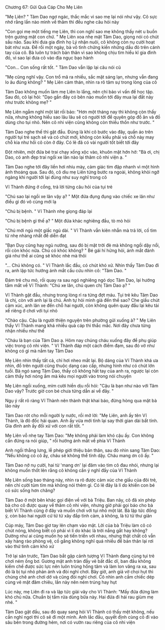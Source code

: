 




Chương 67: Gửi Quà Cáp Cho Mẹ Liên

"Mẹ Liên? " Tâm Dao ngơ ngác, thắc mắc vì sao mẹ lại nói như vậy. Cô sực nhớ rằng lần nào mình về thăm thì đều nghe câu hỏi này

"Con gọi mẹ một tiếng mẹ Liên, thì con nghĩ sao mẹ không thấy nét u buồn trên gương mặt con chứ. " Mẹ Liên xoa nhẹ mặt Tâm Dao, giọng nói có chút sầu não. Sau khi đưa gia đình họ Lý nhận nuôi, cô không còn nụ cười hoạt bát như xưa. Để rồi một ngày, bà vô tình chứng kiến những dấu đỏ trên cánh tay của cô. Bà luôn tự trách bản thân vì sao không chịu tìm hiểu kĩ gia đình đó, vì sao lại đưa cô vào địa ngục bạo hành

"Con... Con sống rất tốt. " Tâm Dao vẫn lặp lại câu nói cũ

"Mẹ cũng nghĩ vậy. Con trổ mã ra nhiều, sắc mặt sáng lạn, nhưng vẫn đang lo âu đúng không? " Mẹ Liên cảm thán, nhìn ra rõ tâm sự trong lòng của cô

Tâm Dao không muốn làm mẹ Liên lo lắng, nên chỉ bảo vì vấn đề học tập. Sau đó, cô lại hỏi: "Dạo gần đây có bên nào muốn tới đây mua lại đất này như trước không mẹ? "

Mẹ Liên ngẫm nghĩ một lát rồi bảo: "Hơn một tháng nay thì không còn thấy nữa, nhưng không hiểu sao lâu lâu sẽ có người tới để quyên góp đồ ăn và đồ dùng cho tụi nhỏ. Nên cô nhi viện cũng không còn thiếu thốn như trước. "

Tâm Dao nghe thế thì gật đầu. Đúng là khi cô bước vào đây, quần áo trên người tụi trẻ sạch sẽ và có chút mới, không còn kiểu phải vá chỗ này may chỗ kia như hồi cô còn ở đây. Có lẽ đã có vài người tốt biết tới đây

Đột nhiên, một đứa bé trai chạy xồng xộc vào, khuôn mặt hớn hở: "Bà ơi, chị Dao, có anh đẹp trai ngồi xe lăn nào lại thăm cô nhi viện ạ. "

Tâm Dao nghe tới đây liền hơi nhíu mày, cảm giác tim đập nhanh vì một hình ảnh thoáng qua. Sau đó, cô dìu mẹ Liên từng bước ra ngoài, không khỏi ngỡ ngàng khi người tới lại đúng như suy nghĩ trong cô

Vĩ Thành đứng ở cổng, trả lời từng câu hỏi của tụi trẻ

"Chú sao lại ngồi xe lăn vậy ạ? " Một đứa đụng đụng vào chiếc xe lăn như điều gì đó vô cùng mới lạ


"Chú bị bệnh. " Vĩ Thành nhẹ giọng đáp lại

"Chú bị bệnh gì thế ạ? " Một đứa khác nghiêng đầu, tò mò hỏi

"Chú mới ngủ một giấc ngủ dài. " Vĩ Thành vẫn kiên nhẫn mà trả lời, cố tìm từ nhẹ nhàng nhất để diễn đạt

"Bạn Duy cũng hay ngủ nướng, sau đó bị mặt trời đè mà không ngồi dậy nổi, rồi còn khóc nữa. Chú có khóc không? " Bé gái hí hửng hỏi, ánh mắt đánh giá như thể ai cũng sẽ khóc nhè mà thôi

"... Chú không có. " Vĩ Thành lắc đầu, có chút khó xử. Nhìn thấy Tâm Dao đi ra, anh lập tức hướng ánh mắt cầu cứu nhìn cô: "Tâm Dao. "

Đám trẻ chu mỏ, rồi quay ra sau ngó nghiêng ngó dọc Tâm Dao, lại hướng tầm mắt về Vĩ Thành: "Chú xe lăn, chú quen chị Tâm Dao ạ? "

Vĩ Thành gật đầu, nhưng trong lòng rỉ ra từng đợt máu. Tụi trẻ kêu Tâm Dao là chị, còn với anh lại là chú. Anh tự hỏi mình già đến thế sao? Che giấu chút cảm xúc, anh lăn xe đến chỗ hai người, còn không quên quay đầu lại kêu tài xế riêng ở chơi với tụi nhỏ

"Chào cậu. Cậu là người thiện nguyện trên phường gửi xuống à? " Mẹ Liên thấy Vĩ Thành mang khá nhiều quà cáp thì thắc mắc. Nơi đây chưa từng nhận nhiều như thế

"Cháu là bạn của Tâm Dao ạ. Hôm nay chúng cháu xuống đây để phụ giúp việc trong cô nhi viện. " Vĩ Thành đáp một cách điềm đạm, sau đó vờ như không có gì mà nắm tay Tâm Dao

Mẹ Liên nhìn thấy tất cả, chỉ hơi nheo mắt lại. Bộ dáng của Vĩ Thành khá ưa nhìn, đồ trên người cũng thuộc dạng cao cấp, nhưng hình như có chút lớn tuổi. Bà ngó sang Tâm Dao, thấy cô không hất tay của anh ra, ngược lại còn cảm thấy hơi nóng ấm mà kêu mọi người vào trong nói chuyện

Mẹ Liên ngồi xuống, mỉm cười hiền dịu rồi hỏi: "Cậu là bạn như nào với Tâm Dao vậy? Trước giờ con bé chưa từng dẫn ai về đây. "


Ngụ ý rất rõ ràng Vĩ Thành nên thành thật khai báo, đừng hòng qua mặt bà lão này

Tâm Dao rót cho mỗi người ly nước, rồi mở lời: "Mẹ Liên, anh ấy tên Vĩ Thành, là đô đốc hải quan. Anh ấy vừa mới tỉnh lại say thời gian dài bất tỉnh. Gia đình anh ấy đối xử với con rất tốt. "

Mẹ Liên vỗ nhẹ tay Tâm Dao: "Mẹ không phải làm khó cậu ấy. Con không cần đứng ra nói giúp, " rồi hướng ánh mắt về phía Vĩ Thành

Anh ngồi thẳng lưng, lễ phép giới thiệu bản thân, sau đó nhìn sang Tâm Dao: "Nếu không có cô ấy, cháu sẽ không thể tỉnh dậy. Cháu mang ơn cô ấy. "

Tâm Dao nở nụ cười, hai từ 'mang ơn' lại đâm vào tim cô đau nhói, nhưng lại không muốn thốt lên rằng cô không cần ý nghĩ đấy của Vĩ Thành

Mẹ Liên sống bao tháng này, nhìn ra rõ được cảm xúc che giấu của đôi trẻ, nên chỉ cười tủm tỉm mà không nói thêm gì. Có lẽ đây là lí do khiến con bé có sức sống hơn chăng?

Tâm Dao ở một bên khác gọi điện về với bà Triệu. Ban nãy, cô đã xin phép bà cho cô được quay về thăm cô nhi viện, nhưng giờ phải gọi báo cho bà biết Vĩ Thành cũng ở đây và muốn chơi với tụi nhỏ một lát. Bà lập tức đồng ý, còn bảo hai người cứ từ từ xây đắp tình cảm, à không, là từ từ thư giãn

Cúp máy, Tâm Dao giơ tay lên chạm vào mặt. Lời của bà Triệu làm cô có chút nóng, không biết có phải vì lí do khác là trời nắng gắt hay không? Dường như ai cũng muốn họ sẽ tiến triển với nhau, nhưng thật chất cô vẫn xây hàng rào phòng vệ, cố gắng không nghĩ quá nhiều để bản thân lại rơi vào thứ tình cảm khó xử

Trở lại sân trước, Tâm Dao bắt gặp cảnh tượng Vĩ Thành đang cùng tụi trẻ chơi ném ống bơ. Gương mặt anh tràn đầy vẻ bất đắc dĩ, ban đầu không kiềm chế được sức lực nên luôn trúng hồng tâm và làm lon văng ra xa, sau đó là bị tụi nhỏ phản ánh và đòi nghỉ chơi. Bây giờ, anh giả vờ chọi hụt thì chúng chê anh chơi dở và cũng đòi nghỉ chơi. Cô nhìn anh cầm chiếc dép cùng vẻ mặt đăm chiêu, lần này nên ném trúng hay hụt

Lúc này, mẹ Liên đi ra và lập tức giải vây cho Vĩ Thành: "Mấy đứa đừng làm khó chú nữa. Chuẩn bị tắm rửa dùng bữa này. Hai đứa đi hái rau giùm mẹ nhé. "

Tâm Dao gật đầu, sau đó quay sang hỏi Vĩ Thành có thấy mệt không, nếu cần nghỉ ngơi thì cô sẽ đi một mình. Anh lắc đầu, quyết định cùng cô đi vào sâu bên trong đường hẻm, nơi có vườn rau riêng của cô nhi viện




